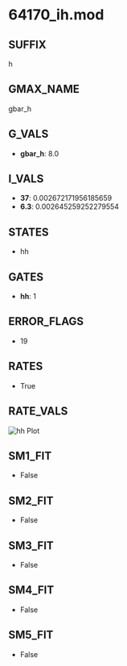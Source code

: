 # 64170_ih.mod

## SUFFIX

h

## GMAX_NAME

gbar_h

## G_VALS

- **gbar_h**: 8.0

## I_VALS

- **37**: 0.002672171956185659
- **6.3**: 0.002645259252279554

## STATES

- hh

## GATES

- **hh**: 1

## ERROR_FLAGS

- 19

## RATES

- True

## RATE_VALS

![hh Plot](/Users/pbozelos/Dropbox/icg-Chai-Panos/supermodels/output_markdown_files/IH/64170_ih.mod/images/hh.png)

## SM1_FIT

- False

## SM2_FIT

- False

## SM3_FIT

- False

## SM4_FIT

- False

## SM5_FIT

- False

